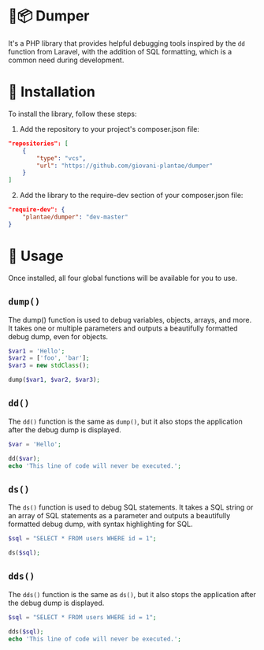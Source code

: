 # 🐘📦 Dumper
It's a PHP library that provides helpful debugging tools inspired by the `dd` function from Laravel, with the addition of SQL formatting, which is a common need during development.

# 🔧 Installation

To install the library, follow these steps:

1. Add the repository to your project's composer.json file:

```json
"repositories": [
    {
        "type": "vcs",
        "url": "https://github.com/giovani-plantae/dumper"
    }
]
```

2. Add the library to the require-dev section of your composer.json file:
```json
"require-dev": {
    "plantae/dumper": "dev-master"
}
```

# 🚀 Usage

Once installed, all four global functions will be available for you to use.

## `dump()`
The dump() function is used to debug variables, objects, arrays, and more. It takes one or multiple parameters and outputs a beautifully formatted debug dump, even for objects.

```php
$var1 = 'Hello';
$var2 = ['foo', 'bar'];
$var3 = new stdClass();

dump($var1, $var2, $var3);
```

## `dd()`
The `dd()` function is the same as `dump()`, but it also stops the application after the debug dump is displayed.

```php
$var = 'Hello';

dd($var);
echo 'This line of code will never be executed.';
```

## `ds()`
The `ds()` function is used to debug SQL statements. It takes a SQL string or an array of SQL statements as a parameter and outputs a beautifully formatted debug dump, with syntax highlighting for SQL.

```php
$sql = "SELECT * FROM users WHERE id = 1";

ds($sql);
```

## `dds()`
The `dds()` function is the same as `ds()`, but it also stops the application after the debug dump is displayed.

```php
$sql = "SELECT * FROM users WHERE id = 1";

dds($sql);
echo 'This line of code will never be executed.';
```